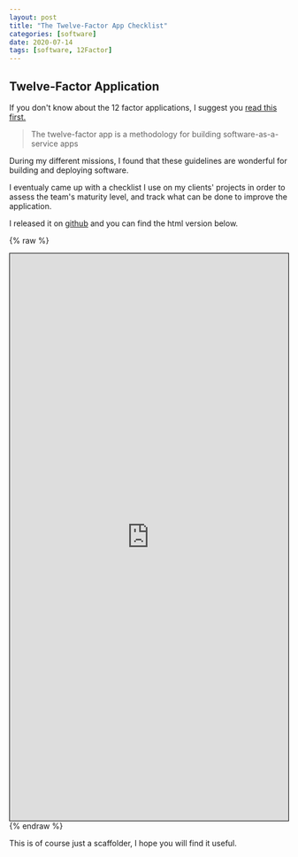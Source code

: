 ```yaml
---
layout: post
title: "The Twelve-Factor App Checklist"
categories: [software]
date: 2020-07-14
tags: [software, 12Factor]
---
```


## Twelve-Factor Application

If you don't know about the 12 factor applications, I suggest you [read this first.][12factor]

> The twelve-factor app is a methodology for building software-as-a-service apps

During my different missions, I found that these guidelines are wonderful for building and deploying software.

I eventualy came up with a checklist I use on my clients' projects in order to assess the team's maturity level, and track what can be done to improve the application.

I released it on [github][12factor_checklist] and you can find the html version below.


{% raw %}
<iframe style="border: 1px solid black;" marginwidth="0" marginheight="0" width="100%" height="1024" src="https://htmlpreview.github.io/?https://github.com/agileek/Twelve-Factor-App-Checklist/blob/master/Twelve-Factor-App-Checklist.html"></iframe>
{% endraw %}

This is of course just a scaffolder, I hope you will find it useful.

[12factor]: https://12factor.net/
[12factor_checklist]: https://github.com/agileek/Twelve-Factor-App-Checklist
[12factor_checklist_preview]: https://htmlpreview.github.io/?https://github.com/agileek/Twelve-Factor-App-Checklist/blob/master/Twelve-Factor-App-Checklist.html